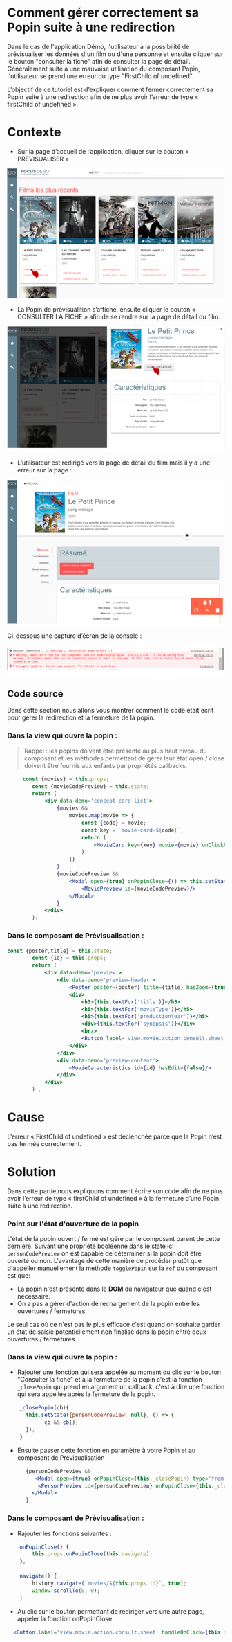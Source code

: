 # Comment gérer correctement sa Popin suite à une redirection
Dans le cas de l'application Démo, l'utilisateur a la possibilité de prévisualiser les données d'un film ou d'une personne et ensuite cliquer sur le bouton "consulter la fiche" afin de consulter la page de détail. Généralement suite à une mauvaise utilisation du composant Popin, l'utilisateur se prend une erreur du type "FirstChild of undefined".

L’objectif de ce tutoriel est d’expliquer comment fermer correctement sa Popin suite à une redirection afin de ne plus avoir l’erreur de type « firstChild of undefined ».

# Contexte

* Sur la page d’accueil de l’application, cliquer sur le bouton « PREVISUALISER » 
 
![](demo-home.PNG)

* La Popin de prévisualition s’affiche, ensuite cliquer le bouton « CONSULTER LA FICHE » afin de se rendre sur la page de détail du film.
 
 ![](demo-preview.PNG)

* L’utilisateur est redirigé vers la page de détail du film mais il y a une erreur sur la page :
 
 ![](demo-error.PNG)

  Ci-dessous une capture d’écran de la console :

 ![](demo-console-error.PNG)
 
## Code source 

Dans cette section nous allons vous montrer comment le code était ecrit pour gérer la redirection et la fermeture de la popin.

### Dans la view qui ouvre la popin :

> Rappel : les popins doivent être présente au plus haut niveau du composant et les méthodes permettant de gérer leur état open / close doivent être fournis aux enfants par propriétés callbacks.

```jsx
     const {movies} = this.props;
        const {movieCodePreview} = this.state;
        return (
            <div data-demo='concept-card-list'>
                {movies &&
                    movies.map(movie => {
                        const {code} = movie;
                        const key = `movie-card-${code}`;
                        return (
                            <MovieCard key={key} movie={movie} onClickPreview={movieId => this.setState({movieCodePreview: movieId})} />
                        );
                    })
                }
                {movieCodePreview &&
                    <Modal open={true} onPopinClose={() => this.setState({movieCodePreview: null})} type='from-right'>
                        <MoviePreview id={movieCodePreview}/>
                    </Modal>
                }
            </div>
        );
```

### Dans le composant de Prévisualisation :

```jsx
const {poster,title} = this.state;
        const {id} = this.props;
        return (
            <div data-demo='preview'>
                <div data-demo='preview-header'>
                    <Poster poster={poster} title={title} hasZoom={true}/>
                    <div>
                        <h3>{this.textFor('title')}</h3>
                        <h5>{this.textFor('movieType')}</h5>
                        <h5>{this.textFor('productionYear')}</h5>
                        <div>{this.textFor('synopsis')}</div>
                        <br/>
                        <Button label='view.movie.action.consult.sheet' handleOnClick={() => {history.navigate(`movies/${id}`, true); window.scrollTo(0, 0);}} />
                    </div>
                </div>
                <div data-demo='preview-content'>
                    <MovieCaracteristics id={id} hasEdit={false}/>
                </div>
            </div>
        ) ;
```

# Cause

L’erreur « FirstChild of undefined » est déclenchée parce que la Popin n’est pas fermée correctement.

# Solution
Dans cette partie nous expliquons comment écrire son code afin de ne plus avoir l’erreur de type « firstChild of undefined » à la fermeture d’une Popin suite à une redirection.

### Point sur l'état d'ouverture de la popin

L'état de la popin ouvert / fermé est géré par le composant parent de cette dernière.
Suivant une propriété booléenne dans le state ici `personCodePreview` on est capable de déterminer si la popin doit être ouverte ou non.
L'avantage de cette manière de procéder plutôt que d'appeller manuellement la methode `togglePopin` sur la `ref` du composant est que:
- La popin n'est présente dans le **DOM** du navigateur que quand c'est nécessaire.
- On a pas à gérer d'action de rechargement de la popin entre les ouvertures / fermetures

Le seul cas où ce n'est pas le plus efficace c'est quand on souhaite garder un état de saisie potentiellement non finalisé dans la popin entre deux ouvertures / fermetures.


### Dans la view qui ouvre la popin :

* Rajouter une fonction qui sera appelée au moment du clic sur le bouton "Consulter la fiche" et à la fermeture de la popin
c'est la fonction `_closePopin` qui prend en argument un callback, c'est à dire une fonction qui sera appellée après la fermeture de la popin.

```jsx
    _closePopin(cb){
      this.setState({personCodePreview: null}, () => {
            cb && cb();
      });
    }
```

* Ensuite passer cette fonction en paramètre à votre Popin et au composant de Prévisualisation

```jsx
      {personCodePreview &&
         <Modal open={true} onPopinClose={this._closePopin} type='from-right'>
          <PersonPreview id={personCodePreview} onPopinClose={this._closePopin}/>
        </Modal>
      }
```

### Dans le composant de Prévisualisation :

* Rajouter les fonctions suivantes :

```jsx
    onPopinClose() {
        this.props.onPopinClose(this.navigate);
    },

    navigate() {
        history.navigate(`movies/${this.props.id}`, true);
        window.scrollTo(0, 0);
    }
```

* Au clic sur le bouton permettant de rediriger vers une autre page, appeler la fonction onPopinClose

```jsx
  <Button label='view.movie.action.consult.sheet' handleOnClick={this.onPopinClose} />
```




